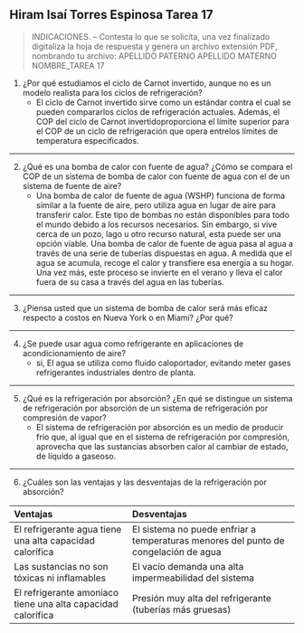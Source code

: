 ## Hiram Isaí Torres Espinosa Tarea 17


>INDICACIONES. – Contesta lo que se solicita, una vez finalizado digitaliza la hoja de respuesta y genera un archivo extensión PDF, nombrando tu archivo: APELLIDO PATERNO APELLIDO MATERNO NOMBRE_TAREA 17



1. ¿Por qué estudiamos el ciclo de Carnot invertido, aunque no es un modelo realista para los ciclos de refrigeración?
    - El ciclo de Carnot invertido sirve como un estándar contra el cual se pueden compararlos ciclos de refrigeración actuales. Además, el COP del ciclo de Carnot invertidoproporciona el límite superior para el COP de un ciclo de refrigeración que opera entrelos límites de temperatura especificados.

---
2. ¿Qué es una bomba de calor con fuente de agua? ¿Cómo se compara el COP de un sistema de
bomba de calor con fuente de agua con el de un sistema de fuente de aire?
    - Una bomba de calor de fuente de agua (WSHP) funciona de forma similar a la fuente de aire, pero utiliza agua en lugar de aire para transferir calor. Este tipo de bombas no están disponibles para todo el mundo debido a los recursos necesarios. Sin embargo, si vive cerca de un pozo, lago u otro recurso natural, esta puede ser una opción viable.
    Una bomba de calor de fuente de agua pasa al agua a través de una serie de tuberías dispuestas en agua. A medida que el agua se acumula, recoge el calor y transfiere esa energía a su hogar. Una vez más, este proceso se invierte en el verano y lleva el calor fuera de su casa a través del agua en las tuberías.


---
3. ¿Piensa usted que un sistema de bomba de calor será más eficaz respecto a costos en Nueva York
o en Miami? ¿Por qué?


---
4. ¿Se puede usar agua como refrigerante en aplicaciones de acondicionamiento de aire?
    - si, El agua se utiliza como fluido caloportador, evitando meter gases refrigerantes industriales dentro de planta.

--- 
5. ¿Qué es la refrigeración por absorción? ¿En qué se distingue un sistema de refrigeración por
absorción de un sistema de refrigeración por compresión de vapor?
    - El sistema de refrigeración por absorción es un medio de producir frío que, al igual que en el sistema de refrigeración por compresión, aprovecha que las sustancias absorben calor al cambiar de estado, de líquido a gaseoso.


---
6. ¿Cuáles son las ventajas y las desventajas de la refrigeración por absorción?

|Ventajas|Desventajas|
|:--|:--|
|El refrigerante agua tiene una alta capacidad calorífica|El sistema no puede enfriar a temperaturas menores del punto de congelación de agua|
|Las sustancias no son tóxicas ni inflamables|El vacío demanda una alta impermeabilidad del sistema|
|El refrigerante amoniaco tiene una alta capacidad calorífica|Presión muy alta del refrigerante (tuberías más gruesas)|
